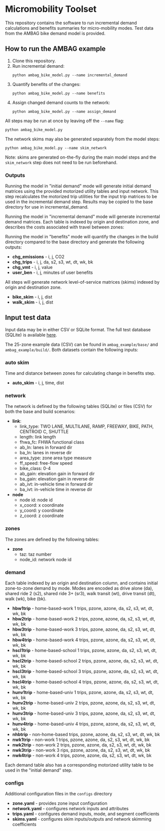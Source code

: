 # Micromobility Toolset
This repository contains the software to run incremental demand calculations and benefits
summaries for micro-mobility modes. Test data from the AMBAG bike demand model is provided.

## How to run the AMBAG example
1. Clone this repository.
2. Run incremental demand:
   ```
   python ambag_bike_model.py --name incremental_demand
   ```
3. Quantify benefits of the changes:
   ```
   python ambag_bike_model.py --name benefits
   ```
4. Assign changed demand counts to the network:
   ```
   python ambag_bike_model.py --name assign_demand
   ```

All steps may be run at once by leaving off the ``--name`` flag:
```
python ambag_bike_model.py
```

The network skims may also be generated separately from the model steps:
```
python ambag_bike_model.py --name skim_network
```
Note: skims are generated on-the-fly during the main model steps and the
``skim_network`` step does not need to be run beforehand.

### Outputs

Running the model in "initial demand" mode will generate initial demand matrices using the provided
motorized utility tables and input network. This step recalculates the motorized trip utilities for
the input trip matrices to be used in the incremental demand step. Results may be copied to the
base directory for use in incremental_demand.

Running the model in "incremental demand" mode will generate incremental demand matrices. Each
table is indexed by origin and destination zone, and
describes the costs associated with travel between zones:

Running the model in "benefits" mode will quantify the changes in the build directory compared to
the base directory and generate the following outputs:
- **chg_emissions** - i, j, CO2
- **chg_trips** - i, j, da, s2, s3, wt, dt, wk, bk
- **chg_vmt** - i, j, value
- **user_ben** - i, j, minutes of user benefits

All steps will generate network level-of-service matrices (skims) indexed by origin and destination
zone.
- **bike_skim** - i, j, dist
- **walk_skim** - i, j, dist

## Input test data
Input data may be in either CSV or SQLite format. The full test database (SQLite) is available
[here](https://resourcesystemsgroupinc-my.sharepoint.com/:u:/g/personal/ben_stabler_rsginc_com1/EftgpjU25WxKvET6Tmy39tkBRGJZmSeqlyblvzauJ2Iv0w?e=Tfl2nf).

The 25-zone example data (CSV) can be found in ``ambag_example/base/`` and ``ambag_example/build/``. Both datasets contain the
following inputs:

### auto skim
Time and distance between zones for calculating change in benefits step.
- **auto_skim** - i, j, time, dist

### network
The network is defined by the following tables (SQLite) or files (CSV) for both the base and build
scenarios:
- **link**:
   - link_type: TWO LANE, MULTILANE, RAMP, FREEWAY, BIKE, PATH, CENTROID C, SHUTTLE
   - length: link length
   - fhwa_fc: FHWA functional class
   - ab_ln: lanes in forward dir
   - ba_ln: lanes in reverse dir
   - area_type: zone area type measure
   - ff_speed: free-flow speed
   - bike_class: 0-4
   - ab_gain: elevation gain in forward dir
   - ba_gain: elevation gain in reverse dir
   - ab_ivt: in-vehicle time in forward dir
   - ba_ivt: in-vehicle time in reverse dir
- **node**
   - node id: node id
   - x_coord: x coordinate
   - y_coord: y coordinate
   - z_coord: z coordinate

### zones
The zones are defined by the following tables:
- **zone**
   - taz: taz number
   - node_id: network node id

### demand
Each table indexed by an origin and destination column, and contains initial zone-to-zone demand by mode. Modes are encoded as drive alone (da), shared ride 2 (s2), shared ride 3+ (sr3), walk transit (wt), drive transit (dt), walk (wk), bike (bk).
- **hbw1trip** - home-based-work 1 trips, pzone, azone, da, s2, s3, wt, dt, wk, bk
- **hbw2trip** - home-based-work 2 trips, pzone, azone, da, s2, s3, wt, dt, wk, bk
- **hbw3trip** - home-based-work 3 trips, pzone, azone, da, s2, s3, wt, dt, wk, bk
- **hbw4trip** - home-based-work 4 trips, pzone, azone, da, s2, s3, wt, dt, wk, bk
- **hscl1trip** - home-based-school 1 trips, pzone, azone, da, s2, s3, wt, dt, wk, bk
- **hscl2trip** - home-based-school 2 trips, pzone, azone, da, s2, s3, wt, dt, wk, bk
- **hscl3trip** - home-based-school 3 trips, pzone, azone, da, s2, s3, wt, dt, wk, bk
- **hscl4trip** - home-based-school 4 trips, pzone, azone, da, s2, s3, wt, dt, wk, bk
- **hunv1trip** - home-based-univ 1 trips, pzone, azone, da, s2, s3, wt, dt, wk, bk
- **hunv2trip** - home-based-univ 2 trips, pzone, azone, da, s2, s3, wt, dt, wk, bk
- **hunv3trip** - home-based-univ 3 trips, pzone, azone, da, s2, s3, wt, dt, wk, bk
- **hunv4trip** - home-based-univ 4 trips, pzone, azone, da, s2, s3, wt, dt, wk, bk
- **nhbtrip** - non-home-based trips, pzone, azone, da, s2, s3, wt, dt, wk, bk
- **nwk1trip** - non-work 1 trips, pzone, azone, da, s2, s3, wt, dt, wk, bk
- **nwk2trip** - non-work 2 trips, pzone, azone, da, s2, s3, wt, dt, wk, bk
- **nwk3trip** - non-work 3 rips, pzone, azone, da, s2, s3, wt, dt, wk, bk
- **nwk4trip** - non-work 4 trips, pzone, azone, da, s2, s3, wt, dt, wk, bk

Each demand table also has a corresponding motorized utility table to be used in the
"initial demand" step.

### configs
Additional configuration files in the ``configs`` directory
- **zone.yaml** - provides zone input configuration
- **network.yaml** - configures network inputs and attributes
- **trips.yaml** - configures demand inputs, mode, and segment coefficients
- **skims.yaml** - configures skim inputs/outputs and network skimming coefficients

